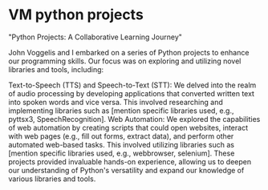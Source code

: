 # VM python projects
"Python Projects: A Collaborative Learning Journey"

John Voggelis and I embarked on a series of Python projects to enhance our programming skills. Our focus was on exploring and utilizing novel libraries and tools, including:

Text-to-Speech (TTS) and Speech-to-Text (STT): We delved into the realm of audio processing by developing applications that converted written text into spoken words and vice versa. This involved researching and implementing libraries such as [mention specific libraries used, e.g., pyttsx3, SpeechRecognition].
Web Automation: We explored the capabilities of web automation by creating scripts that could open websites, interact with web pages (e.g., fill out forms, extract data), and perform other automated web-based tasks. This involved utilizing libraries such as [mention specific libraries used, e.g., webbrowser, selenium].
These projects provided invaluable hands-on experience, allowing us to deepen our understanding of Python's versatility and expand our knowledge of various libraries and tools.
